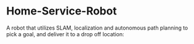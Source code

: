 # Home-Service-Robot
A robot that utilizes SLAM, localization and autonomous path planning to pick a goal, and deliver it to a drop off location:



